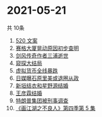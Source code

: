 # 2021-05-21
  共 10条

  <!-- BEGIN -->
  <!-- 最后更新时间:Fri May 21 2021 02:12:31 GMT+0000 (Coordinated Universal Time) -->
  1. [520 文案](https://www.zhihu.com/search?q=520文案)
1. [赛格大厦晃动原因初步查明](https://www.zhihu.com/search?q=赛格大厦)
1. [剑风传奇作者三浦逝世](https://www.zhihu.com/search?q=剑风传奇)
1. [窥探大结局](https://www.zhihu.com/search?q=窥探)
1. [虚拟货币全线暴跌](https://www.zhihu.com/search?q=币圈崩盘)
1. [日媒曝石原里美或退圈从政](https://www.zhihu.com/search?q=石原里美)
1. [新垣结衣和星野源结婚](https://www.zhihu.com/search?q=新垣结衣结婚)
1. [王彦霖结婚](https://www.zhihu.com/search?q=王彦霖)
1. [特朗普集团被刑事调查](https://www.zhihu.com/search?q=特朗普)
1. [《画江湖之不良人》第四季第 5 集](https://www.zhihu.com/search?q=画江湖之不良人第四季)
  <!-- END -->
  